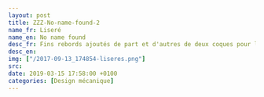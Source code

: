 ```yaml
---
layout: post
title: ZZZ-No-name-found-2
name_fr: Liseré
name_en: No name found
desc_fr: Fins rebords ajoutés de part et d'autres de deux coques pour les fermer.
desc_en: 
img: ["/2017-09-13_174854-liseres.png"]
src: 
date: 2019-03-15 17:58:00 +0100
categories: [Design mécanique]
---
```

